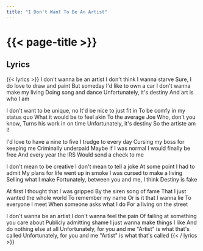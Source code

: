 ```yaml
---
title: "I Don't Want To Be An Artist"
---
```

# {{< page-title >}}

## Lyrics
{{< lyrics >}}
I don't wanna be an artist
I don't think I wanna starve
Sure, I do love to draw and paint 
But someday I'd like to own a car 
I don't wanna make my living 
Doing song and dance
Unfortunately, it's destiny 
And art is who I am 

I don't want to be unique, no 
It'd be nice to just fit in 
To be comfy in my status quo 
What it would be to feel akin 
To the average Joe
Who, don't you know, 
Turns his work in on time 
Unfortunately, it's destiny
So the artiste am I!

I'd love to have a nine to five
I trudge to every day 
Cursing my boss for keeping me 
Criminally underpaid 
Maybe if I was normal 
I would finally be free 
And every year the IRS 
Would send a check to me 

I don't mean to be creative
I don't mean to tell a joke
At some point I had to admit
My plans for life went up in smoke 
I was cursed to make a living 
Selling what I make 
Fortunately, between you and me, 
I think Destiny is fake 

At first I thought that I was gripped
By the siren song of fame
That I just wanted the whole world
To remember my name 
Or is it that I wanna lie
To everyone I meet 
When someone asks what I do 
For a living on the street

I don't wanna be an artist
I don't wanna feel the pain 
Of failing at something you care about 
Publicly admitting shame 
I just wanna make things I like 
And do nothing else at all 
Unfortunately, for you and me 
"Artist" is what that's called 
Unfortunately, for you and me 
"Artist" is what that's called 
{{< / lyrics >}}
